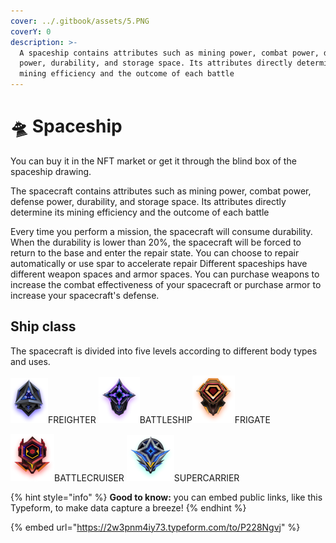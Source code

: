```yaml
---
cover: ../.gitbook/assets/5.PNG
coverY: 0
description: >-
  A spaceship contains attributes such as mining power, combat power, defense
  power, durability, and storage space. Its attributes directly determine its
  mining efficiency and the outcome of each battle
---
```


# 🛸 Spaceship

You can buy it in the NFT market or get it through the blind box of the spaceship drawing.&#x20;

The spacecraft contains attributes such as mining power, combat power, defense power, durability, and storage space. Its attributes directly determine its mining efficiency and the outcome of each battle

&#x20;Every time you perform a mission, the spacecraft will consume durability. When the durability is lower than 20%, the spacecraft will be forced to return to the base and enter the repair state. You can choose to repair automatically or use spar to accelerate repair Different spaceships have different weapon spaces and armor spaces. You can purchase weapons to increase the combat effectiveness of your spacecraft or purchase armor to increase your spacecraft's defense.

## Ship class

The spacecraft is divided into five levels according to different body types and uses.

![](../.gitbook/assets/1@2x.png)FREIGHTER ![](../.gitbook/assets/2@2x.png)BATTLESHIP![](../.gitbook/assets/3@2x.png)FRIGATE

&#x20;![](<../.gitbook/assets/4@2x (1).png>)BATTLECRUISER ![](../.gitbook/assets/5@2x.png)SUPERCARRIER

{% hint style="info" %}
**Good to know:** you can embed public links, like this Typeform, to make data capture a breeze!
{% endhint %}

{% embed url="https://2w3pnm4iy73.typeform.com/to/P228Ngvj" %}
